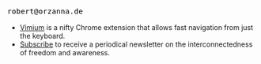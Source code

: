 ![email](https://github.com/orschiro/about/blob/master/email.png?raw=true)

- [Vimium](https://chrome.google.com/webstore/detail/vimium/dbepggeogbaibhgnhhndojpepiihcmeb) is a nifty Chrome extension that allows fast navigation from just the keyboard. 
- [Subscribe](https://orschi.us19.list-manage.com/subscribe?u=f659e468a83d0f6e9bfac5f7a&id=91128ce290) to receive a periodical newsletter on the interconnectedness of freedom and awareness.
